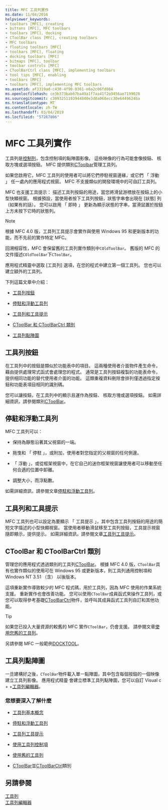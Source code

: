 ```yaml
---
title: MFC 工具列實作
ms.date: 11/04/2016
helpviewer_keywords:
- toolbars [MFC], creating
- buttons [MFC], MFC toolbars
- toolbars [MFC], docking
- CToolBar class [MFC], creating toolbars
- MFC toolbars
- floating toolbars [MFC]
- toolbars [MFC], floating
- docking toolbars [MFC]
- bitmaps [MFC], toolbar
- toolbar controls [MFC]
- CToolBarCtrl class [MFC], implementing toolbars
- tool tips [MFC], enabling
- toolbars [MFC]
- toolbars [MFC], implementing MFC toolbars
ms.assetid: af3319ad-c430-4f90-8361-e6a2c06fd084
ms.openlocfilehash: ce3b373bab67ba49a1f7aa41f2a9456ae7199028
ms.sourcegitcommit: c3093251193944840e3d0a068ecc30e6449624ba
ms.translationtype: MT
ms.contentlocale: zh-TW
ms.lasthandoff: 03/04/2019
ms.locfileid: "57267806"
---
```

# <a name="mfc-toolbar-implementation"></a>MFC 工具列實作

工具列是[控制列](../mfc/control-bars.md)，包含控制項的點陣圖影像。 這些映像的行為可能會像按鈕、 核取方塊或選項按鈕。 MFC 提供類別[CToolbar](../mfc/reference/ctoolbar-class.md)管理工具列。

如果您啟用它，MFC 工具列的使用者可以將它們停駐視窗邊緣，或它們 「 浮動 」 任一處內的應用程式視窗。 MFC 不支援類似的開發環境中的可自訂工具列。

MFC 也支援工具提示： 描述工具列按鈕的用途，當您將滑鼠游標放在按鈕上的小型快顯視窗。 根據預設，當使用者按下工具列按鈕，狀態字串會出現在 [狀態] 列 （如果有的話）。 您可以啟用 「 即時 」 更新為顯示狀態的字串，當滑鼠置於按鈕上方未按下它時的狀態列。

> [!NOTE]
>  根據 MFC 4.0 版，工具列工具提示會實作與使用 Windows 95 和更新版本的功能，而不先前的實作特定 MFC。

回溯相容性，MFC 會保留舊的工具列實作類別中`COldToolBar`。 舊版的 MFC 的文件描述`COldToolBar`下`CToolBar`。

應用程式精靈中選取 [工具列] 選項，在您的程式中建立第一個工具列。 您也可以建立額外的工具列。

下列這篇文章中介紹：

- [工具列按鈕](#_core_toolbar_buttons)

- [停駐和浮動工具列](#_core_docking_and_floating_toolbars)

- [工具列和工具提示](#_core_toolbars_and_tool_tips)

- [CToolBar 和 CToolBarCtrl 類別](#_core_the_ctoolbar_and_ctoolbarctrl_classes)

- [工具列點陣圖](#_core_the_toolbar_bitmap)

##  <a name="_core_toolbar_buttons"></a> 工具列按鈕

在工具列中的按鈕是類似於功能表中的項目。 這兩種使用者介面物件產生命令，藉由提供處理常式函式會處理您的程式。 通常是工具列按鈕複製的功能表命令，提供相同功能的替代使用者介面的功能。 這類重複資料刪除會排列僅透過指定按鈕和功能表項目相同的識別碼。

您可以讓按鈕，在工具列中的顯示且運作為按鈕、 核取方塊或選項按鈕。 如需詳細資訊，請參閱類別[CToolBar](../mfc/reference/ctoolbar-class.md)。

##  <a name="_core_docking_and_floating_toolbars"></a> 停駐和浮動工具列

MFC 工具列可以：

- 保持為靜態沿著其父視窗的一端。

- 拖曳和 「 停駐 」，或附加，使用者對您指定的父視窗的任何側邊。

- 「 浮動 」，或從框架視窗中，在它自己的迷你框架視窗讓使用者可以移動至任何合適的位置中卸離。

- 調整大小，而浮點數。

如需詳細資訊，請參閱文章[停駐和浮動工具列](../mfc/docking-and-floating-toolbars.md)。

##  <a name="_core_toolbars_and_tool_tips"></a> 工具列和工具提示

MFC 工具列也可以設定為要顯示 「 工具提示 」，其中包含工具列按鈕的用途的簡短文字描述的小型快顯視窗。 當使用者移動滑鼠移至工具列按鈕，工具提示視窗隨即顯示，提供提示。 如需詳細資訊，請參閱文章[工具列工具提示](../mfc/toolbar-tool-tips.md)。

##  <a name="_core_the_ctoolbar_and_ctoolbarctrl_classes"></a> CToolBar 和 CToolBarCtrl 類別

管理您的應用程式透過類別的工具列[CToolBar](../mfc/reference/ctoolbar-class.md)。 根據 MFC 4.0 版，`CToolBar`具有也實作類似的使用可在 Windows 95 或更新版本，則工具列通用控制項和 Windows NT 3.51 （含） 以後版本。

這項重新實作導致較少的 MFC 程式碼，用於工具列，因為 MFC 使用的作業系統支援。 重新實作也會改善功能。 您可以使用`CToolBar`成員函式來操作工具列，或您可以取得參考基礎[CToolBarCtrl](../mfc/reference/ctoolbarctrl-class.md)物件，並呼叫其成員函式工具列自訂和其他功能。

> [!TIP]
>  如果您已投入大量資源的較舊的 MFC 實作`CToolBar`，仍會支援。 請參閱文章[使用您舊的工具列](../mfc/using-your-old-toolbars.md)。

另請參閱 MFC 一般範例[DOCKTOOL](../visual-cpp-samples.md)。

##  <a name="_core_the_toolbar_bitmap"></a> 工具列點陣圖

一旦建構好之後，`CToolBar`物件載入單一點陣圖，其中包含每個按鈕的一個映像建立工具列影像。 應用程式精靈 會建立標準工具列點陣圖，您可以自訂 Visual c + +[工具列編輯器](../windows/toolbar-editor.md)。

### <a name="what-do-you-want-to-know-more-about"></a>您想要深入了解什麼

- [工具列基本概念](../mfc/toolbar-fundamentals.md)

- [停駐和浮動工具列](../mfc/docking-and-floating-toolbars.md)

- [工具列工具提示](../mfc/toolbar-tool-tips.md)

- [使用工具列控制項](../mfc/working-with-the-toolbar-control.md)

- [使用舊的工具列](../mfc/using-your-old-toolbars.md)

- [CToolBar](../mfc/reference/ctoolbar-class.md)並[CToolBarCtrl](../mfc/reference/ctoolbarctrl-class.md)類別

## <a name="see-also"></a>另請參閱

[工具列](../mfc/toolbars.md)<br/>
[工具列編輯器](../windows/toolbar-editor.md)
